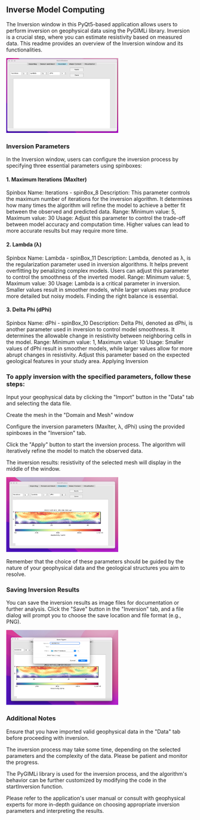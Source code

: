 ## Inverse Model Computing
The Inversion window in this PyQt5-based application allows users to perform inversion on geophysical data using the PyGIMLi library. Inversion is a crucial step, where you can estimate resistivity based on measured data. This readme provides an overview of the Inversion window and its functionalities.

<img src="mainwindow_inversion.png" alt="Main Window of Inversion" width="300" height="200">


### Inversion Parameters
In the Inversion window, users can configure the inversion process by specifying three essential parameters using spinboxes:

#### 1. Maximum Iterations (MaxIter)
Spinbox Name: Iterations - spinBox_8
Description: This parameter controls the maximum number of iterations for the inversion algorithm. It determines how many times the algorithm will refine the model to achieve a better fit between the observed and predicted data.
Range: Minimum value: 5, Maximum value: 30
Usage: Adjust this parameter to control the trade-off between model accuracy and computation time. Higher values can lead to more accurate results but may require more time.
#### 2. Lambda (λ)
Spinbox Name: Lambda - spinBox_11
Description: Lambda, denoted as λ, is the regularization parameter used in inversion algorithms. It helps prevent overfitting by penalizing complex models. Users can adjust this parameter to control the smoothness of the inverted model.
Range: Minimum value: 5, Maximum value: 30
Usage: Lambda is a critical parameter in inversion. Smaller values result in smoother models, while larger values may produce more detailed but noisy models. Finding the right balance is essential.
#### 3. Delta Phi (dPhi)
Spinbox Name: dPhi - spinBox_10
Description: Delta Phi, denoted as dPhi, is another parameter used in inversion to control model smoothness. It determines the allowable change in resistivity between neighboring cells in the model.
Range: Minimum value: 1, Maximum value: 10
Usage: Smaller values of dPhi result in smoother models, while larger values allow for more abrupt changes in resistivity. Adjust this parameter based on the expected geological features in your study area.
Applying Inversion

### To apply inversion with the specified parameters, follow these steps:

Input your geophysical data by clicking the "Import" button in the "Data" tab and selecting the data file.

Create the mesh in the "Domain and Mesh" window

Configure the inversion parameters (MaxIter, λ, dPhi) using the provided spinboxes in the "Inversion" tab.

Click the "Apply" button to start the inversion process. The algorithm will iteratively refine the model to match the observed data.

The inversion results: resistivity of the selected mesh will display in the middle of the window.

<img src="inversion_result_display.png" alt="Main Window of Inversion" width="300" height="200">




Remember that the choice of these parameters should be guided by the nature of your geophysical data and the geological structures you aim to resolve.

### Saving Inversion Results
You can save the inversion results as image files for documentation or further analysis. Click the "Save" button in the "Inversion" tab, and a file dialog will prompt you to choose the save location and file format (e.g., PNG).

<img src="inversion_save.png" alt="Main Window of Inversion" width="300" height="200">

### Additional Notes
Ensure that you have imported valid geophysical data in the "Data" tab before proceeding with inversion.

The inversion process may take some time, depending on the selected parameters and the complexity of the data. Please be patient and monitor the progress.

The PyGIMLi library is used for the inversion process, and the algorithm's behavior can be further customized by modifying the code in the startInversion function.

Please refer to the application's user manual or consult with geophysical experts for more in-depth guidance on choosing appropriate inversion parameters and interpreting the results.